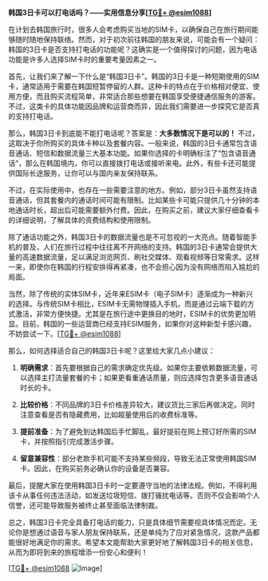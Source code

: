 **韩国3日卡可以打电话吗？——实用信息分享[[TG💪+ @esim1088](https://t.me/s/esim1088)]**

在计划去韩国旅行时，很多人会考虑购买当地的SIM卡，以确保自己在旅行期间能够随时随地保持联络。然而，对于初次前往韩国的朋友来说，可能会有一个疑问：韩国的3日卡是否支持打电话的功能呢？这确实是一个值得探讨的问题，因为电话功能是许多人选择SIM卡时的重要考量因素之一。

首先，让我们来了解一下什么是“韩国3日卡”。韩国的3日卡是一种短期使用的SIM卡，通常适用于需要在韩国短暂停留的人群。这种卡的特点在于价格相对便宜、使用方便，而且购买流程简单，非常适合那些想要在韩国享受便捷通信服务的游客。不过，这类卡的具体功能因品牌和运营商而异，因此我们需要进一步探究它是否真的支持打电话。

那么，韩国3日卡到底能不能打电话呢？答案是：**大多数情况下是可以的！** 不过，这取决于你所购买的具体卡种以及套餐内容。一般来说，韩国的3日卡通常包含语音通话、短信和数据流量三大基本功能。如果你选择的卡明确标注了“包含语音通话”，那么在韩国境内，你可以直接拨打电话或接听来电。此外，有些卡还可能提供国际长途服务，让你可以与国内亲友保持联系。

不过，在实际使用中，也存在一些需要注意的地方。例如，部分3日卡虽然支持语音通话，但其套餐内的通话时间可能有限制。比如某些卡可能只提供几十分钟的本地通话时长，超出后可能需要额外付费。因此，在购买之前，建议大家仔细查看卡的详细说明，了解具体的资费结构和使用限制。

除了通话功能之外，韩国3日卡的数据流量也是不可忽视的一大亮点。随着智能手机的普及，人们在旅行过程中往往离不开网络的支持。韩国的3日卡通常会提供大量的高速数据流量，足以满足浏览网页、刷社交媒体、观看视频等日常需求。这样一来，即使你在韩国的行程安排得再紧凑，也不会担心因为没有网络而陷入尴尬的局面。

当然，除了传统的实体SIM卡，近年来ESIM卡（电子SIM卡）逐渐成为一种新兴的选择。与传统SIM卡相比，ESIM卡无需物理插入手机，而是通过云端下载的方式激活，非常方便快捷。尤其是在旅行途中更换目的地时，ESIM卡的优势更加明显。目前，韩国的一些运营商已经支持ESIM服务，如果你对这种新型卡感兴趣，不妨尝试一下。[[TG💪+ @esim1088](https://t.me/s/esim1088)]

那么，如何选择适合自己的韩国3日卡呢？这里给大家几点小建议：

1. **明确需求**：首先要根据自己的需求确定优先级。如果你主要依赖数据流量，可以选择主打流量套餐的卡；如果更看重通话质量，则应选择包含更多语音通话时长的卡。
   
2. **比较价格**：不同品牌的3日卡价格差异较大，建议货比三家后再做决定。同时注意查看是否有隐藏费用，比如超量使用后的收费标准等。

3. **提前准备**：为了避免到达韩国后手忙脚乱，最好提前在网上预订好所需的SIM卡，并按照指引完成激活步骤。

4. **留意兼容性**：部分老款手机可能不支持某些频段，导致无法正常使用韩国SIM卡。因此，在购买前务必确认你的设备是否兼容。

最后，提醒大家在使用韩国3日卡时一定要遵守当地的法律法规。例如，不得利用该卡从事任何违法活动，如发送垃圾短信、拨打骚扰电话等。否则不仅会影响个人信誉，还可能导致服务被终止甚至面临法律制裁。

总之，韩国3日卡完全具备打电话的能力，只是具体细节需要视具体情况而定。无论你是想通过语音与家人朋友保持联系，还是单纯为了应对紧急情况，这款产品都能很好地满足你的需求。希望本文能帮助大家更好地了解韩国3日卡的相关信息，从而为即将到来的旅程增添一份安心和便利！

[[TG💪+ @esim1088](https://t.me/s/esim1088) ![Image](https://i.postimg.cc/4NQfJmqS/Snipaste-2025-05-13-00-14-12.png)]
